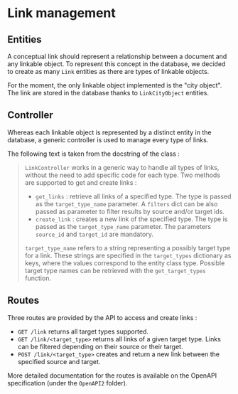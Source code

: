 # Link management

## Entities

A conceptual link should represent a relationship between a document and any linkable object. To represent this 
concept in the database, we decided to create as many `Link` entities as there are types of linkable objects.

For the moment, the only linkable object implemented is the "city object". The link are stored in the database thanks
 to `LinkCityObject` entities.
 
## Controller

Whereas each linkable object is represented by a distinct entity in the database, a generic controller is used to 
manage every type of links.

The following text is taken from the docstring of the class :

> `LinkController` works in a generic way to handle all types of links, without
> the need to add specific code for each type. Two methods are supported to
> get and create links :
> 
> - `get_links` : retrieve all links of a specified type. The type is passed as the `target_type_name` parameter. A 
> `filters` dict can be also passed as parameter to filter results by source and/or target ids.
> - `create_link` : creates a new link of the specified type. The type is passed as the `target_type_name` parameter. 
> The parameters `source_id` and `target_id` are mandatory.
> 
> `target_type_name` refers to a string representing a possibly target type
> for a link. These strings are specified in the `target_types` dictionary as
> keys, where the values correspond to the entity class type. Possible target
> type names can be retrieved with the `get_target_types` function.

## Routes

Three routes are provided by the API to access and create links :

- `GET /link` returns all target types supported.
- `GET /link/<target_type>` returns all links of a given target type. Links can be filtered depending on their source
 or their target.
 - `POST /link/<target_type>` creates and return a new link between the specified source and target.

More detailed documentation for the routes is available on the OpenAPI specification (under the `OpenAPI2` folder).